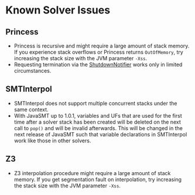 <!--
This file is part of JavaSMT,
an API wrapper for a collection of SMT solvers:
https://github.com/sosy-lab/java-smt

SPDX-FileCopyrightText: 2020 Dirk Beyer <https://www.sosy-lab.org>

SPDX-License-Identifier: Apache-2.0
-->

# Known Solver Issues

## Princess

 - Princess is recursive and might require a large amount of stack memory.
If you experience stack overflows or Princess returns `OutOfMemory`,
try increasing the stack size with the JVM parameter `-Xss`.
 - Requesting termination via the [ShutdownNotifier][] works only in limited circumstances.

## SMTInterpol

 - SMTInterpol does not support multiple concurrent stacks under the same context.
 - With JavaSMT up to 1.0.1,
variables and UFs that are used for the first time after a solver stack has been created
will be deleted on the next call to `pop()` and will be invalid afterwards.
This will be changed in the next release of JavaSMT such that variable declarations
in SMTInterpol work like those in other solvers.

## Z3

 - Z3 interpolation procedure might require a large amount of stack memory.
If you get segmentation fault on interpolation, try increasing the stack size 
with the JVM parameter `-Xss`.

[ShutdownNotifier]: https://sosy-lab.github.io/java-common-lib/api/org/sosy_lab/common/ShutdownNotifier.html
